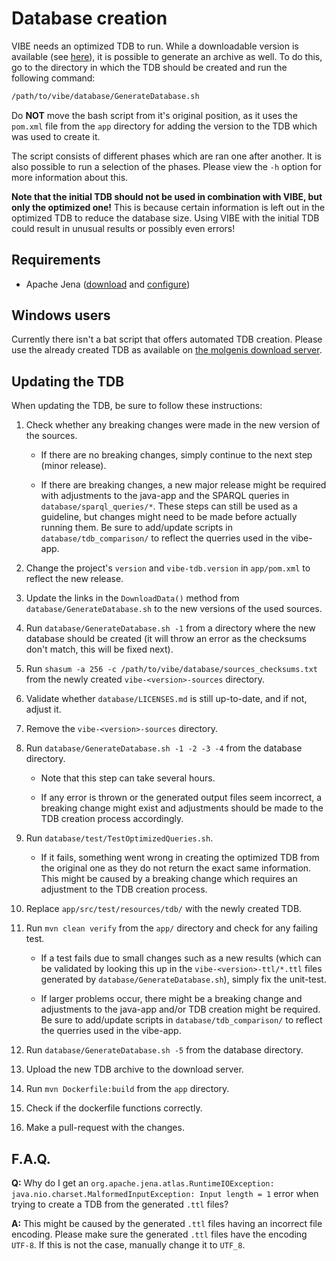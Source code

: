 # Database creation

VIBE needs an optimized TDB to run. While a downloadable version is available (see [here](../README.md#quickstart)), it is possible to generate an archive as well. To do this, go to the directory in which the TDB should be created and run the following command:

```bash
/path/to/vibe/database/GenerateDatabase.sh
```

Do **NOT** move the bash script from it's original position, as it uses the `pom.xml` file from the `app` directory for adding the version to the TDB which was used to create it.

The script consists of different phases which are ran one after another. It is also possible to run a selection of the phases. Please view the `-h` option for more information about this.

**Note that the initial TDB should not be used in combination with VIBE, but only the optimized one!** This is because certain information is left out in the optimized TDB to reduce the database size. Using VIBE with the initial TDB could result in unusual results or possibly even errors!

## Requirements

- Apache Jena ([download][jena_download] and [configure][jena_configure])

## Windows users

Currently there isn't a bat script that offers automated TDB creation. Please use the already created TDB as available on [the molgenis download server][tdb_download].

## Updating the TDB

When updating the TDB, be sure to follow these instructions:

1. Check whether any breaking changes were made in the new version of the sources.

   - If there are no breaking changes, simply continue to the next step (minor release).

   - If there are breaking changes, a new major release might be required with adjustments to the java-app and the SPARQL queries in `database/sparql_queries/*`. These steps can still be used as a guideline, but changes might need to be made before actually running them. Be sure to add/update scripts in `database/tdb_comparison/` to reflect the querries used in the vibe-app.

2. Change the project's `version` and `vibe-tdb.version` in `app/pom.xml` to reflect the new release.

3. Update the links in the `DownloadData()` method from `database/GenerateDatabase.sh`  to the new versions of the used sources.

4. Run `database/GenerateDatabase.sh -1` from a directory where the new database should be created (it will throw an error as the checksums don't match, this will be fixed next).

5. Run `shasum -a 256 -c /path/to/vibe/database/sources_checksums.txt` from the newly created `vibe-<version>-sources` directory.

6. Validate whether `database/LICENSES.md` is still up-to-date, and if not, adjust it.

7. Remove the `vibe-<version>-sources` directory.

8. Run  `database/GenerateDatabase.sh -1 -2 -3 -4` from the database directory.

   - Note that this step can take several hours.

   - If any error is thrown or the generated output files seem incorrect, a breaking change might exist and adjustments should be made to the TDB creation process accordingly.

9. Run `database/test/TestOptimizedQueries.sh`.

   - If it fails, something went wrong in creating the optimized TDB from the original one as they do not return the exact same information. This might be caused by a breaking change which requires an adjustment to the TDB creation process.

10. Replace `app/src/test/resources/tdb/` with the newly created TDB.

11. Run `mvn clean verify` from the `app/` directory and check for any failing test.

    - If a test fails due to small changes such as a new results (which can be validated by looking this up in the `vibe-<version>-ttl/*.ttl` files generated by `database/GenerateDatabase.sh`), simply fix the unit-test.

    - If larger problems occur, there might be a breaking change and adjustments to the java-app and/or TDB creation might be required. Be sure to add/update scripts in `database/tdb_comparison/` to reflect the querries used in the vibe-app. 

12. Run `database/GenerateDatabase.sh -5` from the database directory.

13. Upload the new TDB archive to the download server.

14. Run `mvn Dockerfile:build` from the `app` directory.

15. Check if the dockerfile functions correctly.

16. Make a pull-request with the changes.

## F.A.Q.

**Q:** Why do I get an `org.apache.jena.atlas.RuntimeIOException: java.nio.charset.MalformedInputException: Input length = 1` error when trying to create a TDB from the generated `.ttl` files?

**A:** This might be caused by the generated `.ttl` files having an incorrect file encoding. Please make sure the generated `.ttl` files have the encoding `UTF-8`. If this is not the case, manually change it to  `UTF_8`.

[jena_download]: https://jena.apache.org/download/index.cgi
[jena_configure]: https://jena.apache.org/documentation/tools/#setting-up-your-environment
[tdb_download]: http://molgenis.org/downloads/vibe/vibe-v2_0_0-tdb.zip